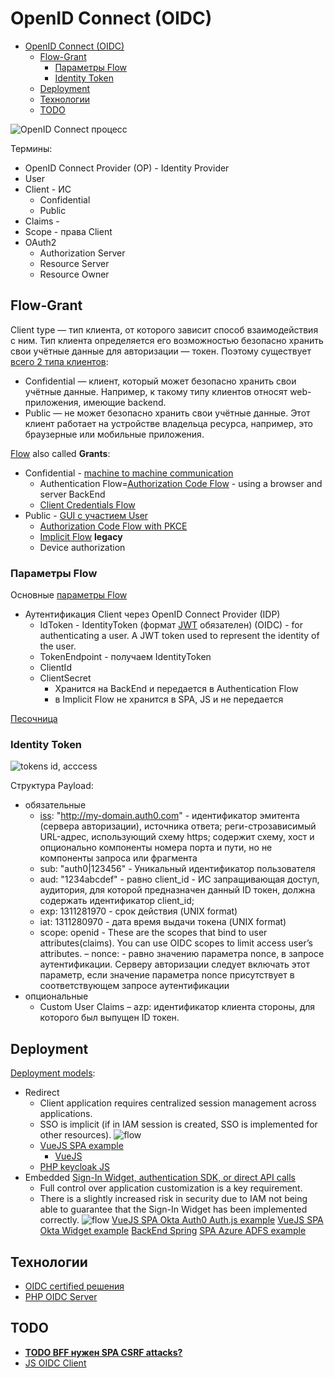 # OpenID Connect (OIDC)

- [OpenID Connect (OIDC)](#openid-connect-oidc)
	- [Flow-Grant](#flow-grant)
		- [Параметры Flow](#параметры-flow)
		- [Identity Token](#identity-token)
	- [Deployment](#deployment)
	- [Технологии](#технологии)
	- [TODO](#todo)

![OpenID Сonnect процесс](https://habrastorage.org/r/w1560/getpro/habr/post_images/c13/afc/ee5/c13afcee5226ddb135df9836d3321b17.png)

Термины:

- OpenID Connect Provider (OP) - Identity Provider
- User
- Client - ИС
	- Confidential  
	- Public  
- Claims - 
- Scope - права Client
- OAuth2
	- Authorization Server
	- Resource Server
	- Resource Owner

## Flow-Grant

Client type — тип клиента, от которого зависит способ взаимодействия с ним. Тип клиента определяется его возможностью безопасно хранить свои учётные данные для авторизации — токен. Поэтому существует [всего 2 типа клиентов](https://habr.com/ru/company/dododev/blog/520046/):

- Confidential — клиент, который может безопасно хранить свои учётные данные. Например, к такому типу клиентов относят web-приложения, имеющие backend.
- Public — не может безопасно хранить свои учётные данные. Этот клиент работает на устройстве владельца ресурса, например, это браузерные или мобильные приложения.

[Flow](https://habr.com/ru/company/nixys/blog/566910/) also called __Grants__:

- Confidential - [machine to machine communication](https://docs.duendesoftware.com/identityserver/v6/overview/terminology/#machine-to-machine-communication)
	- Authentication Flow=[Authorization Code Flow](url) - using a browser and server BackEnd
	- [Client Credentials Flow](https://habr.com/ru/company/dododev/blog/520046/)
	<!-- ![scheme](https://habrastorage.org/r/w1560/getpro/habr/post_images/110/fe3/d4a/110fe3d4a29efd1af72da67ab06515ba.png) -->
- Public - [GUI с участием User](https://docs.duendesoftware.com/identityserver/v6/overview/terminology/#interactive-applications)
	- [Authorization Code Flow with PKCE](oauth.flow.ACwithPKCE.md)
	- [Implicit Flow](oauth.flow.implicit.md) __legacy__		
	- Device authorization

### Параметры Flow

Основные [параметры Flow](https://identityserver4.readthedocs.io/en/latest/quickstarts/1_client_credentials.html)

- Аутентификация Client через OpenID Connect Provider (IDP)
	- IdToken - IdentityToken (формат [JWT](../jwt.md) обязателен) (OIDC) - for authenticating a user. A JWT token used to represent the identity of the user.
	- TokenEndpoint - получаем IdentityToken
	- ClientId
	- ClientSecret
		- Хранится на BackEnd и передается в Authentication Flow
		- в Implicit Flow не хранится в SPA, JS и не передается

[Песочница](https://openidconnect.net/)

### Identity Token

![tokens id, acccess](https://images.ctfassets.net/23aumh6u8s0i/2y2MCTq87UqQ1uzCJsl4M/c6f127f738f0d13017ff47544958d880/id-token-vs-access-token.jpg)

Структура Payload:

- обязательные
	- [iss](https://openid.net/specs/openid-connect-core-1_0.html#IDToken): "http://my-domain.auth0.com" - идентификатор эмитента (сервера авторизации), источника ответа; реги-строзависимый URL-адрес, использующий схему https; содержит схему, хост и опционально компоненты номера порта и пути, но не компоненты запроса или фрагмента
	- sub: "auth0|123456" - Уникальный идентификатор пользователя
	- aud: "1234abcdef" - равно client_id - ИС запращивающая доступ, аудитория, для которой предназначен данный ID токен, должна содержать идентификатор client_id;
	- exp: 1311281970 - срок действия (UNIX format)
	- iat: 1311280970 - дата время выдачи токена (UNIX format)
	- scope: openid - These are the scopes that bind to user attributes(claims). You can use OIDC scopes to limit access user’s attributes.
	– nonce: - равно значению параметра nonce, в запросе аутентификации. Серверу авторизации следует включать этот параметр, если значение параметра nonce присутствует в соответствующем запросе аутентификации
- опциональные
	- Custom User Claims
	– azp:  идентификатор клиента стороны, для которого был выпущен ID токен.

## Deployment

[Deployment models](https://developer.okta.com/docs/concepts/redirect-vs-embedded/):

- Redirect
	- Client application requires centralized session management across applications.
	- SSO is implicit (if in IAM session is created, SSO is implemented for other resources).
	![flow](https://developer.okta.com/img/auth/OktaHosted.png)
	- [VueJS SPA example](https://developer.okta.com/docs/guides/sign-into-spa-redirect/vue/main/)
		- [VueJS](https://www.youtube.com/watch?app=desktop&v=sE02clzN_ok&ab_channel=hi5code)
	- [PHP keycloak JS](https://github.com/des1roer/sso-keycloak-php)
- Embedded [Sign-In Widget, authentication SDK, or direct API calls](https://developer.okta.com/docs/guides/sign-in-overview/main/#choose-your-auth)
	- Full control over application customization is a key requirement.
	- There is a slightly increased risk in security due to IAM not being able to guarantee that the Sign-In Widget has been implemented correctly.
	![flow](https://developer.okta.com/img/auth/CustomerHosted.png)
	[VueJS SPA Okta Auth0 Auth.js example](https://developer.okta.com/docs/guides/sign-in-to-spa-authjs/vue/main/)
	[VueJS SPA Okta Widget example](https://developer.okta.com/docs/guides/sign-in-to-spa-embedded-widget/vue/main/)
		[BackEnd Spring](https://developer.okta.com/blog/2021/10/04/spring-boot-spa)
	[SPA Azure ADFS example](https://learn.microsoft.com/en-us/azure/active-directory/develop/single-page-app-quickstart)

## Технологии

- [OIDC certified решения](https://openid.net/developers/certified/)
- [PHP OIDC Server](https://github.com/bshaffer/oauth2-server-php)

## TODO

- [__TODO BFF нужен SPA CSRF attacks?__](https://docs.duendesoftware.com/identityserver/v5/bff/overview/)
- [JS OIDC Client](https://github.com/IdentityModel/oidc-client-js/wiki)

